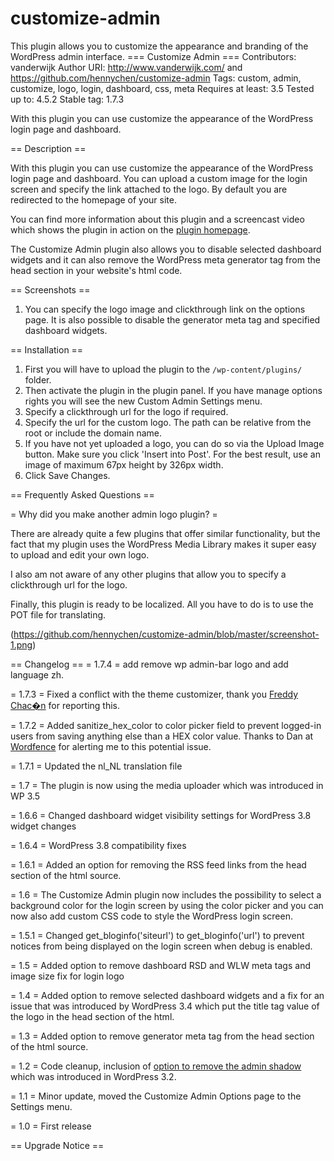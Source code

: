 # customize-admin
This plugin allows you to customize the appearance and branding of the WordPress admin interface.
=== Customize Admin ===
Contributors: vanderwijk
Author URI: http://www.vanderwijk.com/ and https://github.com/hennychen/customize-admin
Tags: custom, admin, customize, logo, login, dashboard, css, meta
Requires at least: 3.5
Tested up to: 4.5.2
Stable tag: 1.7.3

With this plugin you can use customize the appearance of the WordPress login page and dashboard.

== Description ==

With this plugin you can use customize the appearance of the WordPress login page and dashboard. You can upload a custom image for the login screen and specify the link attached to the logo. By default you are redirected to the homepage of your site.

You can find more information about this plugin and a screencast video which shows the plugin in action on the [plugin homepage](http://www.vanderwijk.com/wordpress/wordpress-customize-admin-plugin/).

The Customize Admin plugin also allows you to disable selected dashboard widgets and it can also remove the WordPress meta generator tag from the head section in your website's html code.

== Screenshots ==

1. You can specify the logo image and clickthrough link on the options page. It is also possible to disable the generator meta tag and specified dashboard widgets.

== Installation ==

1. First you will have to upload the plugin to the `/wp-content/plugins/` folder.
2. Then activate the plugin in the plugin panel.
If you have manage options rights you will see the new Custom Admin Settings menu.
3. Specify a clickthrough url for the logo if required.
4. Specify the url for the custom logo. The path can be relative from the root or include the domain name.
5. If you have not yet uploaded a logo, you can do so via the Upload Image button. Make sure you click 'Insert into Post'. For the best result, use an image of maximum 67px height by 326px width.
6. Click Save Changes.

== Frequently Asked Questions ==

= Why did you make another admin logo plugin?  =

There are already quite a few plugins that offer similar functionality, but the fact that my plugin uses the WordPress Media Library makes it super easy to upload and edit your own logo.

I also am not aware of any other plugins that allow you to specify a clickthrough url for the logo.

Finally, this plugin is ready to be localized. All you have to do is to use the POT file for translating.

(https://github.com/hennychen/customize-admin/blob/master/screenshot-1.png)

== Changelog ==
= 1.7.4 =
add remove wp admin-bar logo and add language zh.

= 1.7.3 =
Fixed a conflict with the theme customizer, thank you [Freddy Chac�n](https://twitter.com/andandoenlabici/) for reporting this.

= 1.7.2 =
Added sanitize_hex_color to color picker field to prevent logged-in users from saving anything else than a HEX color value. Thanks to Dan at [Wordfence](https://www.wordfence.com/) for alerting me to this potential issue.

= 1.7.1 =
Updated the nl_NL translation file

= 1.7 =
The plugin is now using the media uploader which was introduced in WP 3.5

= 1.6.6 =
Changed dashboard widget visibility settings for WordPress 3.8 widget changes

= 1.6.4 =
WordPress 3.8 compatibility fixes

= 1.6.1 =
Added an option for removing the RSS feed links from the head section of the html source.

= 1.6 =
The Customize Admin plugin now includes the possibility to select a background color for the login screen by using the color picker and you can now also add custom CSS code to style the WordPress login screen.

= 1.5.1 =
Changed get_bloginfo('siteurl') to get_bloginfo('url') to prevent notices from being displayed on the login screen when debug is enabled.

= 1.5 =
Added option to remove dashboard RSD and WLW meta tags and image size fix for login logo

= 1.4 =
Added option to remove selected dashboard widgets and a fix for an issue that was introduced by WordPress 3.4 which put the title tag value of the logo in the head section of the html.

= 1.3 =
Added option to remove generator meta tag from the head section of the html source.

= 1.2 =
Code cleanup, inclusion of [option to remove the admin shadow](http://www.vanderwijk.com/updates/remove-wordpress-3-2-admin-shadow-plugin/) which was introduced in WordPress 3.2.

= 1.1 =
Minor update, moved the Customize Admin Options page to the Settings menu.

= 1.0 =
First release

== Upgrade Notice ==
